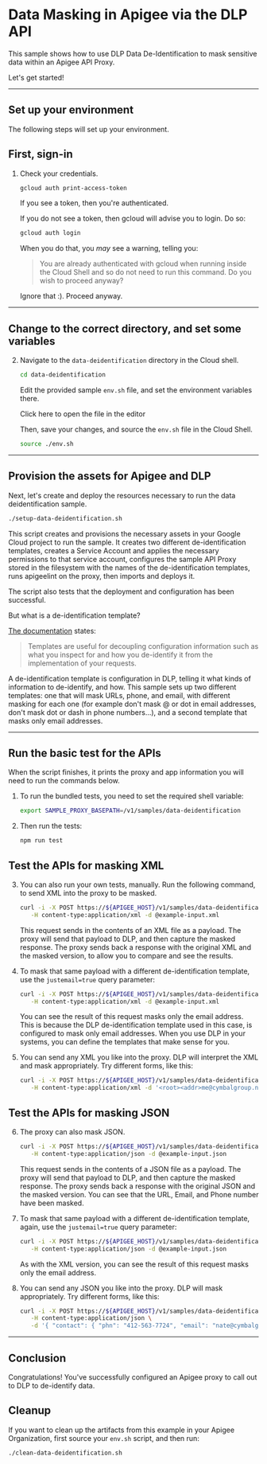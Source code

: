 # Data Masking in Apigee via the DLP API

This sample shows how to use DLP Data De-Identification to mask
sensitive data within an Apigee API Proxy.

Let's get started!

---

## Set up your environment

The following steps will set up your environment.

## First, sign-in

1. Check your credentials.

   ```sh
   gcloud auth print-access-token
   ```

   If you see a token, then you're authenticated.

   If you do not see a token, then
   gcloud will advise you to login. Do so:

   ```sh
   gcloud auth login
   ```

   When you do that, you _may_ see a warning, telling you:

   > You are already authenticated with gcloud when running
   > inside the Cloud Shell and so do not need to run this
   > command. Do you wish to proceed anyway?

   Ignore that :). Proceed anyway.

---

## Change to the correct directory, and set some variables

2. Navigate to the `data-deidentification` directory in the Cloud shell.

   ```sh
   cd data-deidentification
   ```

   Edit the provided sample `env.sh` file, and set the environment variables there.

   Click <walkthrough-editor-open-file
   filePath="data-deidentification/env.sh">here</walkthrough-editor-open-file>
   to open the file in the editor

   Then, save your changes, and source the `env.sh` file in the Cloud Shell.

   ```sh
   source ./env.sh
   ```

---

## Provision the assets for Apigee and DLP

Next, let's create and deploy the resources necessary to run the data deidentification sample.

```sh
./setup-data-deidentification.sh
```

This script creates and provisions the necessary assets in your Google Cloud
project to run the sample.  It creates two different de-identification
templates, creates a Service Account and applies the necessary permissions to
that service account, configures the sample API Proxy stored in the filesystem
with the names of the de-identification templates, runs apigeelint on the proxy,
then imports and deploys it.

The script also tests that the deployment and configuration has been successful.

But what is a de-identification template?

[The documentation](https://cloud.google.com/dlp/docs/concepts-templates) states:

> Templates are useful for decoupling configuration information such as what you inspect for and how you de-identify it from the implementation of your requests.

A de-identification template is configuration in DLP, telling it what
kinds of information to de-identify, and how. This sample sets up two
different templates: one that will mask URLs, phone, and email, with
different masking for each one (for example don't mask @ or dot in email
addresses, don't mask dot or dash in phone numbers...), and a second template
that masks only email addresses.

---

## Run the basic test for the APIs

When the script finishes, it prints the proxy and app
information you will need to run the commands below.

1. To run the bundled tests, you need to set the required shell variable:

   ```sh
   export SAMPLE_PROXY_BASEPATH=/v1/samples/data-deidentification
   ```

2. Then run the tests:

   ```sh
   npm run test
   ```

## Test the APIs for masking XML

3. You can also run your own tests, manually. Run the following command,
   to send XML into the proxy to be masked.

   ```sh
   curl -i -X POST https://${APIGEE_HOST}/v1/samples/data-deidentification/mask-xml \
      -H content-type:application/xml -d @example-input.xml
   ```

   This request sends in the contents of an XML file as a payload.
   The proxy will send that payload to DLP, and then capture the masked response.
   The proxy sends back a response with the original XML and the masked version,
   to allow you to compare and see the results.

4. To mask that same payload with a different de-identification template,
   use the `justemail=true` query parameter:

   ```sh
   curl -i -X POST https://${APIGEE_HOST}/v1/samples/data-deidentification/mask-xml?justemail=true \
      -H content-type:application/xml -d @example-input.xml
   ```

   You can see the result of this request masks only the email address.
   This is because the DLP de-identification template used in this case,
   is configured to mask only email addresses. When you use DLP in your systems,
   you can define the templates that make sense for you.

5. You can send any XML you like into the proxy. DLP will interpret the XML
   and mask appropriately. Try different forms, like this:

   ```sh
   curl -i -X POST https://${APIGEE_HOST}/v1/samples/data-deidentification/mask-xml \
      -H content-type:application/xml -d '<root><addr>me@cymbalgroup.net</addr></root>'
   ```

## Test the APIs for masking JSON

6. The proxy can also mask JSON.

   ```sh
   curl -i -X POST https://${APIGEE_HOST}/v1/samples/data-deidentification/mask-json \
      -H content-type:application/json -d @example-input.json
   ```

   This request sends in the contents of a JSON file as a payload.
   The proxy will send that payload to DLP, and then capture the masked response.
   The proxy sends back a response with the original JSON and the masked version.
   You can see that the URL, Email, and Phone number have been masked.

7. To mask that same payload with a different de-identification template,
   again, use the `justemail=true` query parameter:

   ```sh
   curl -i -X POST https://${APIGEE_HOST}/v1/samples/data-deidentification/mask-json?justemail=true \
      -H content-type:application/json -d @example-input.json
   ```

   As with the XML version, you can see the result of this request masks only the email address.

8. You can send any JSON you like into the proxy. DLP will mask appropriately. Try different forms, like this:

   ```sh
   curl -i -X POST https://${APIGEE_HOST}/v1/samples/data-deidentification/mask-json \
      -H content-type:application/json \
      -d '{ "contact": { "phn": "412-563-7724", "email": "nate@cymbalgroup.com" } }'
   ```

---

## Conclusion

<walkthrough-conclusion-trophy></walkthrough-conclusion-trophy>

Congratulations! You've successfully configured an Apigee proxy to call out to DLP to de-identify data.

<walkthrough-inline-feedback></walkthrough-inline-feedback>

## Cleanup

If you want to clean up the artifacts from this example in your Apigee
Organization, first source your `env.sh` script, and then run:

```bash
./clean-data-deidentification.sh
```

